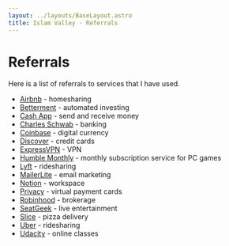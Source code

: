 ```yaml
---
layout: ../layouts/BaseLayout.astro
title: Islam Valley · Referrals
---
```


# Referrals

Here is a list of referrals to services that I have used.

* [Airbnb](https://www.airbnb.com/c/dannyg100) - homesharing
* [Betterment](https://www.betterment.com/invite/dannyguo) - automated investing
* [Cash App](https://cash.me/app/SBKNMPW) - send and receive money
* [Charles Schwab](https://www.schwab.com/public/schwab/nn/promo/refer-prospect.html?refrid=REFER6EUMBVXT) - banking
* [Coinbase](https://www.coinbase.com/join/598e3a0f40ca84019011cd2e) - digital currency
* [Discover](http://refer.discover.com/s/g6blr7) - credit cards
* [ExpressVPN](https://www.expressrefer.com/refer-friend?referrer_id=26976203) - VPN
* [Humble Monthly](https://www.humblebundle.com/monthly?refc=iN5E0k) - monthly subscription service for PC games
* [Lyft](https://www.lyft.com/i/DANNY335061) - ridesharing
* [MailerLite](https://www.mailerlite.com/invite/66d31012752c5) - email marketing
* [Notion](https://www.notion.so/?r=05fb7cfe3ba74ade80f59ad1601f0f98) - workspace
* [Privacy](https://privacy.com/join/RW6Z6) - virtual payment cards
* [Robinhood](http://share.robinhood.com/dannyg60) - brokerage
* [SeatGeek](https://sg.app.link/HVWIlNTTwQ?s=copy&p=web) - live entertainment
* [Slice](https://refer.slicelife.com/x/5KY6gB) - pizza delivery
* [Uber](https://www.uber.com/invite/uberrecdata) - ridesharing
* [Udacity](https://share.udacity.com/x/jaxiT5) - online classes
